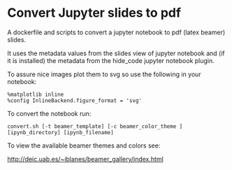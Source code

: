 # Convert Jupyter slides to pdf

A dockerfile and scripts to convert a jupyter notebook to pdf (latex beamer) slides.

It uses the metadata values from the slides view of jupyter notebook and (if it is installed)
the metadata from the hide_code jupyter notebook plugin.

To assure nice images plot them to svg so use the following in your notebook:

    %matplotlib inline
    %config InlineBackend.figure_format = 'svg'

To convert the notebook run:

    convert.sh [-t beamer_template] [-c beamer_color_theme ] [ipynb_directory] [ipynb_filename]

To view the available beamer themes and colors see:

http://deic.uab.es/~iblanes/beamer_gallery/index.html
